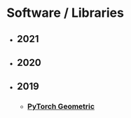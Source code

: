 # Software / Libraries

- ## 2021

- ## 2020

- ## 2019
     * ### [PyTorch Geometric](https://github.com/naganandy/graph-based-deep-learning-literature/blob/master/conference-publications/folders/software/pyg19/README.md)
